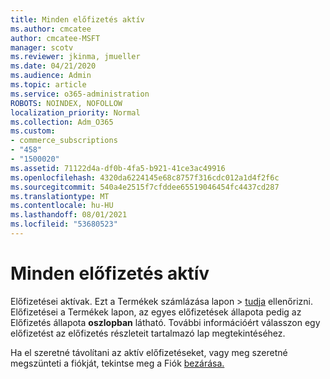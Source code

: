 ```yaml
---
title: Minden előfizetés aktív
ms.author: cmcatee
author: cmcatee-MSFT
manager: scotv
ms.reviewer: jkinma, jmueller
ms.date: 04/21/2020
ms.audience: Admin
ms.topic: article
ms.service: o365-administration
ROBOTS: NOINDEX, NOFOLLOW
localization_priority: Normal
ms.collection: Adm_O365
ms.custom:
- commerce_subscriptions
- "458"
- "1500020"
ms.assetid: 71122d4a-df0b-4fa5-b921-41ce3ac49916
ms.openlocfilehash: 4320da6224145e68c8757f316cdc012a1d4f2f6c
ms.sourcegitcommit: 540a4e2515f7cfddee65519046454fc4437cd287
ms.translationtype: MT
ms.contentlocale: hu-HU
ms.lasthandoff: 08/01/2021
ms.locfileid: "53680523"
---
```

# <a name="all-subscriptions-are-active"></a>Minden előfizetés aktív

Előfizetései aktívak. Ezt a Termékek számlázása  lapon \> [tudja](https://go.microsoft.com/fwlink/p/?linkid=842054) ellenőrizni. Előfizetései a Termékek  lapon, az egyes előfizetések állapota pedig az Előfizetés állapota **oszlopban** látható. További információért válasszon egy előfizetést az előfizetés részleteit tartalmazó lap megtekintéséhez.
  
Ha el szeretné távolítani az aktív előfizetéseket, vagy meg szeretné megszünteti a fiókját, tekintse meg a Fiók [bezárása.](https://docs.microsoft.com/microsoft-365/commerce/close-your-account?view=o365-worldwide)
